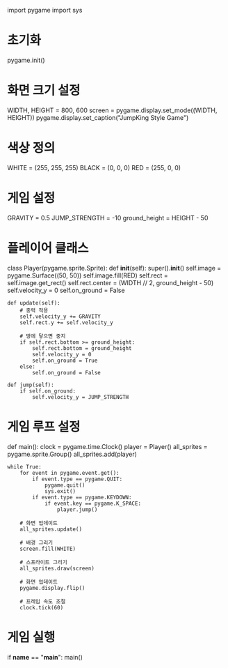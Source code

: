 import pygame
import sys

# 초기화
pygame.init()

# 화면 크기 설정
WIDTH, HEIGHT = 800, 600
screen = pygame.display.set_mode((WIDTH, HEIGHT))
pygame.display.set_caption("JumpKing Style Game")

# 색상 정의
WHITE = (255, 255, 255)
BLACK = (0, 0, 0)
RED = (255, 0, 0)

# 게임 설정
GRAVITY = 0.5
JUMP_STRENGTH = -10
ground_height = HEIGHT - 50

# 플레이어 클래스
class Player(pygame.sprite.Sprite):
    def __init__(self):
        super().__init__()
        self.image = pygame.Surface((50, 50))
        self.image.fill(RED)
        self.rect = self.image.get_rect()
        self.rect.center = (WIDTH // 2, ground_height - 50)
        self.velocity_y = 0
        self.on_ground = False

    def update(self):
        # 중력 적용
        self.velocity_y += GRAVITY
        self.rect.y += self.velocity_y

        # 땅에 닿으면 중지
        if self.rect.bottom >= ground_height:
            self.rect.bottom = ground_height
            self.velocity_y = 0
            self.on_ground = True
        else:
            self.on_ground = False

    def jump(self):
        if self.on_ground:
            self.velocity_y = JUMP_STRENGTH

# 게임 루프 설정
def main():
    clock = pygame.time.Clock()
    player = Player()
    all_sprites = pygame.sprite.Group()
    all_sprites.add(player)

    while True:
        for event in pygame.event.get():
            if event.type == pygame.QUIT:
                pygame.quit()
                sys.exit()
            if event.type == pygame.KEYDOWN:
                if event.key == pygame.K_SPACE:
                    player.jump()

        # 화면 업데이트
        all_sprites.update()

        # 배경 그리기
        screen.fill(WHITE)

        # 스프라이트 그리기
        all_sprites.draw(screen)

        # 화면 업데이트
        pygame.display.flip()

        # 프레임 속도 조절
        clock.tick(60)

# 게임 실행
if __name__ == "__main__":
    main()
